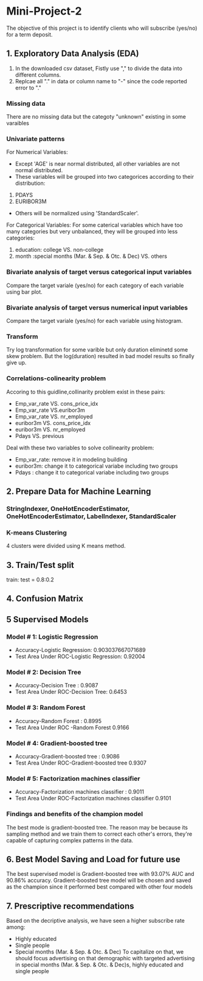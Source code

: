# Mini-Project-2
The objective of this project is to identify clients who will subscribe (yes/no) for a term deposit.
## 1. Exploratory Data Analysis (EDA)
1. In the downloaded csv dataset, Fistly use "," to divide the data into different columns.
2. Replcae all "." in data or column name to "-" since the code reported error to "."
###  Missing data
There are no missing data but the categoty "unknown" existing in some varaibles
### Univariate patterns
For Numerical Variables: 
* Except 'AGE' is near normal distributed, all other variables are not normal distributed.
* These variables will be grouped into two categorices according to their distribution:
1. PDAYS
2. EURIBOR3M
* Others will be normalized using 'StandardScaler'.

For Categorical Variables:
For some caterical variables which have too many categories but very unbalanced, they will be grouped into less categories:
1. education: college VS. non-college
2. month :special months (Mar. & Sep. & Otc. & Dec) VS. others
### Bivariate analysis of target versus categorical input variables
Compare the target variale (yes/no) for each category of each variable using bar plot.
### Bivariate analysis of target versus numerical input variables
Compare the target variale (yes/no) for each variable using histogram.

### Transform
Try log transformation for some varible but only duration eliminetd some skew problem. But the log(duration) resulted in bad model results so finally give up.
### Correlations-colinearity problem
Accoring to this guidline,collinarity problem exist in these pairs:
* Emp_var_rate VS. cons_price_idx
* Emp_var_rate VS.euribor3m
* Emp_var_rate VS. nr_employed
* euribor3m VS. cons_price_idx
* euribor3m VS. nr_employed
* Pdays VS. previous

Deal with these two variables to solve collinearity problem:
* Emp_var_rate: remove it in modeling building
* euribor3m: change it to categorical variabe including two groups
* Pdays : change it to categorical variabe including two groups 


## 2. Prepare Data for Machine Learning
### StringIndexer, OneHotEncoderEstimator, OneHotEncoderEstimator, LabelIndexer, StandardScaler
### K-means Clustering
4 clusters were divided using K means method.
## 3. Train/Test split
train: test = 0.8:0.2
## 4. Confusion Matrix
## 5 Supervised Models
### Model # 1: Logistic Regression
* Accuracy-Logistic Regression:  0.903037667071689
* Test Area Under ROC-Logistic Regression: 0.92004
### Model # 2: Decision Tree
 * Accuracy-Decision Tree :   0.9087
 * Test Area Under ROC-Decision Tree: 0.6453
### Model # 3: Random Forest
* Accuracy-Random Forest :  0.8995
* Test Area Under ROC -Random Forest 0.9166
### Model # 4: Gradient-boosted tree
* Accuracy-Gradient-boosted tree :  0.9086
* Test Area Under ROC-Gradient-boosted tree 0.9307
###  Model # 5: Factorization machines classifier
* Accuracy-Factorization machines classifier :  0.9011
* Test Area Under ROC-Factorization machines classifier 0.9101
### Findings and benefits of the champion model
The best mode is gradient-boosted tree. The reason may be because its sampling method and we train them to correct each other's errors, they're capable of capturing complex patterns in the data.
## 6. Best Model Saving and Load for future use
The best supervised model is Gradient-boosted tree with 93.07% AUC and 90.86% accuracy.
Gradient-boosted tree model will be chosen and saved as the champion since it performed best compared with other four models
## 7. Prescriptive recommendations
Based on the decriptive analysis, we have seen a higher subscribe rate among:

* Highly educated
* Single people
* Special months (Mar. & Sep. & Otc. & Dec)
To capitalize on that, we should focus advertising on that demographic with targeted advertising in special months (Mar. & Sep. & Otc. & Dec)s, highly educated and single people
